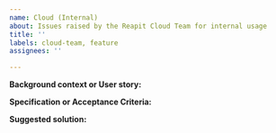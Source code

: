 ```yaml
---
name: Cloud (Internal)
about: Issues raised by the Reapit Cloud Team for internal usage
title: ''
labels: cloud-team, feature
assignees: ''

---
```


**Background context or User story:**

**Specification or Acceptance Criteria:**

**Suggested solution:**
